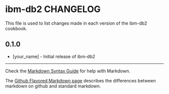 ibm-db2 CHANGELOG
=================

This file is used to list changes made in each version of the ibm-db2 cookbook.

0.1.0
-----
- [your_name] - Initial release of ibm-db2

- - -
Check the [Markdown Syntax Guide](http://daringfireball.net/projects/markdown/syntax) for help with Markdown.

The [Github Flavored Markdown page](http://github.github.com/github-flavored-markdown/) describes the differences between markdown on github and standard markdown.

